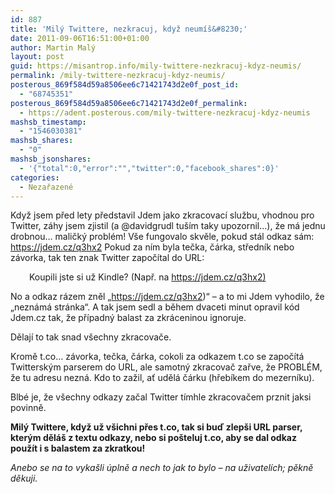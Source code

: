 ```yaml
---
id: 887
title: 'Milý Twittere, nezkracuj, když neumíš&#8230;'
date: 2011-09-06T16:51:00+01:00
author: Martin Malý
layout: post
guid: https://misantrop.info/mily-twittere-nezkracuj-kdyz-neumis/
permalink: /mily-twittere-nezkracuj-kdyz-neumis/
posterous_869f584d59a8506ee6c71421743d2e0f_post_id:
  - "68745351"
posterous_869f584d59a8506ee6c71421743d2e0f_permalink:
  - https://adent.posterous.com/mily-twittere-nezkracuj-kdyz-neumis
mashsb_timestamp:
  - "1546030381"
mashsb_shares:
  - "0"
mashsb_jsonshares:
  - '{"total":0,"error":"","twitter":0,"facebook_shares":0}'
categories:
  - Nezařazené
---
```

Když jsem před lety představil Jdem jako zkracovací službu, vhodnou pro Twitter, záhy jsem zjistil (a @davidgrudl tuším taky upozornil&#8230;), že má jednu drobnou&#8230; maličký problém! Vše fungovalo skvěle, pokud stál odkaz sám: <https://jdem.cz/q3hx2> Pokud za ním byla tečka, čárka, středník nebo závorka, tak ten znak Twitter započítal do URL:

<p style="padding-left: 30px">
  Koupili jste si už Kindle? (Např. na <a href="https://jdem.cz/q3hx2)">https://jdem.cz/q3hx2)</a>
</p>

No a odkaz rázem zněl &#8222;https://jdem.cz/q3hx2)&#8220; &#8211; a to mi Jdem vyhodilo, že &#8222;neznámá stránka&#8220;. A tak jsem sedl a během dvaceti minut opravil kód Jdem.cz tak, že případný balast za zkráceninou ignoruje.

Dělají to tak snad všechny zkracovače.

Kromě t.co&#8230; závorka, tečka, čárka, cokoli za odkazem t.co se započítá Twitterským parserem do URL, ale samotný zkracovač zařve, že PROBLÉM, že tu adresu nezná. Kdo to zažil, ať udělá čárku (hřebíkem do mezerníku).

Blbé je, že všechny odkazy začal Twitter tímhle zkracovačem prznit jaksi povinně.

**Milý Twittere, když už všichni přes t.co, tak si buď zlepši URL parser, kterým děláš z textu odkazy, nebo si pošteluj t.co, aby se dal odkaz použít i s balastem za zkratkou!**

_Anebo se na to vykašli úplně a nech to jak to bylo &#8211; na uživatelích; pěkně děkuji._